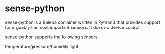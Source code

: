 # sense-python

sense-python is a Balena container written in Python3 that provides support for
arguably the most important sensors. It does no device control.

sense-python supports the following sensors:

temperature/pressure/humidity
light
